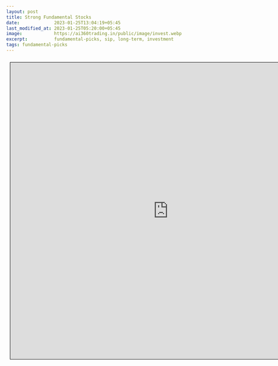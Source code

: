 ```yaml
---
layout: post
title: Strong Fundamental Stocks
date:             2023-01-25T13:04:19+05:45
last_modified_at: 2023-01-25T05:20:00+05:45
image:            https://ai360trading.in/public/image/invest.webp
excerpt:          fundamental-picks, sip, long-term, investment
tags: fundamental-picks
---
```



<iframe src="https://docs.google.com/spreadsheets/d/e/2PACX-1vTU6OMP90VgfYZNkab9jl_iyeEB7hyMrI1uPGPxKN1sGtpPWgxR8j1OfO3MLnA_RfMTPll-73YNPOS5/pubhtml?gid=316329808&single=true&amp;widget=true&amp;headers=false" scrolling="yes" style="border: 1px solid black; position: relative; margin-left: 10px; margin-top: 10px; width: 850px; height: 800px; ">
</iframe>
